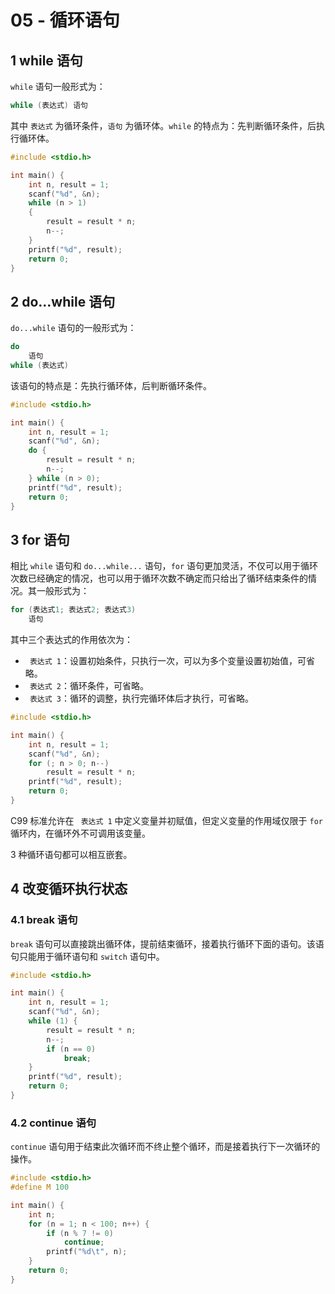 # 05 - 循环语句

## 1 while 语句

`while` 语句一般形式为：

```c
while (表达式) 语句
```

其中 ` 表达式 ` 为循环条件，` 语句 ` 为循环体。`while` 的特点为：先判断循环条件，后执行循环体。

```c
#include <stdio.h>

int main() {
    int n, result = 1;
    scanf("%d", &n);
    while (n > 1)
    {
        result = result * n;
        n--;
    }
    printf("%d", result);
    return 0;
}
```

## 2 do...while 语句

`do...while` 语句的一般形式为：

```c
do
    语句
while (表达式)
```

该语句的特点是：先执行循环体，后判断循环条件。

```c
#include <stdio.h>

int main() {
    int n, result = 1;
    scanf("%d", &n);
    do {
        result = result * n;
        n--;
    } while (n > 0);
    printf("%d", result);
    return 0;
}
```

## 3 for 语句

相比 `while` 语句和 `do...while...` 语句，`for` 语句更加灵活，不仅可以用于循环次数已经确定的情况，也可以用于循环次数不确定而只给出了循环结束条件的情况。其一般形式为：

```c
for (表达式1; 表达式2; 表达式3)
    语句
```

其中三个表达式的作用依次为：

- ` 表达式 1`：设置初始条件，只执行一次，可以为多个变量设置初始值，可省略。
- ` 表达式 2`：循环条件，可省略。
- ` 表达式 3`：循环的调整，执行完循环体后才执行，可省略。

```c
#include <stdio.h>

int main() {
    int n, result = 1;
    scanf("%d", &n);
    for (; n > 0; n--)
        result = result * n;
    printf("%d", result);
    return 0;
}
```

C99 标准允许在 ` 表达式 1` 中定义变量并初赋值，但定义变量的作用域仅限于 `for` 循环内，在循环外不可调用该变量。

3 种循环语句都可以相互嵌套。

## 4 改变循环执行状态

### 4.1 break 语句

`break` 语句可以直接跳出循环体，提前结束循环，接着执行循环下面的语句。该语句只能用于循环语句和 `switch` 语句中。

```c
#include <stdio.h>

int main() {
    int n, result = 1;
    scanf("%d", &n);
    while (1) {
        result = result * n;
        n--;
        if (n == 0)
            break;
    }
    printf("%d", result);
    return 0;
}
```

### 4.2 continue 语句

`continue` 语句用于结束此次循环而不终止整个循环，而是接着执行下一次循环的操作。

```c
#include <stdio.h>
#define M 100

int main() {
    int n;
    for (n = 1; n < 100; n++) {
        if (n % 7 != 0)
            continue;
        printf("%d\t", n);
    }
    return 0;
}
```
